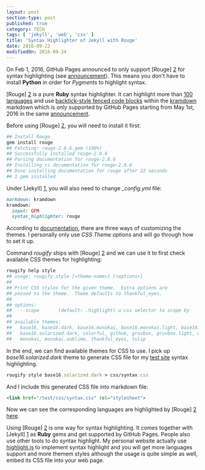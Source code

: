 ```yaml
---
layout: post
section-type: post
published: true
category: TECH
tags: [ 'jekyll', 'web', 'css' ]
title: 'Syntax Highlighter of Jekyll with Rouge'
date: 2016-09-22
modifiedOn: 2016-09-24
---
```


On Feb 1, 2016, GitHub Pages announced to only support [Rouge] [2] for syntax highlighting (see [announcement](https://github.com/blog/2100-github-pages-now-faster-and-simpler-with-jekyll-3-0)). This means you don't have to install __Python__ in order for *Pygments* to highlight syntax. 

[Rouge] [2] is a pure __Ruby__ syntax highlighter. It can highlight more than [100 languages](https://github.com/jneen/rouge/wiki/List-of-supported-languages-and-lexers) and use [backtick-style fenced code blocks](https://help.github.com/articles/creating-and-highlighting-code-blocks/) within the [kramdown](http://kramdown.gettalong.org/) markdown which is only supported by GitHub Pages starting from May 1st, 2016 in the same [announcement](https://github.com/blog/2100-github-pages-now-faster-and-simpler-with-jekyll-3-0).   

Before using [Rouge] [2], you will need to install it first:  

```ruby
## Install Rouge
gem install rouge
## Fetching: rouge-2.0.6.gem (100%)
## Successfully installed rouge-2.0.6
## Parsing documentation for rouge-2.0.6
## Installing ri documentation for rouge-2.0.6
## Done installing documentation for rouge after 22 seconds
## 1 gem installed
```  

Under [Jekyll] [1], you will also need to change *_config.yml* file:  

```ruby  
markdown: kramdown
kramdown:
  input: GFM
  syntax_highlighter: rouge
```  

According to [documentation](https://github.com/jneen/rouge#full-options), there are three ways of customizing the themes. I personally only use *CSS Theme options* and will go through how to set it up.  

Command _rougify_ ships with [Rouge] [2] and we can use it to first check available CSS themes for highlighting:  

```ruby  
rougify help style
## usage: rougify style [<theme-name>] [<options>]
## 
## Print CSS styles for the given theme.  Extra options are
## passed to the theme.  Theme defaults to thankful_eyes.
##
## options:
##   --scope       (default: .highlight) a css selector to scope by
##
## available themes:
##   base16, base16.dark, base16.monokai, base16.monokai.light, base16.solarized,
##   base16.solarized.dark, colorful, github, gruvbox, gruvbox.light, molokai, 
##   monokai, monokai.sublime, thankful_eyes, tulip
```  

In the end, we can find available themes for CSS to use. I pick up *base16.solarized.dark* theme to generate CSS file for my [test site](http://anotherpeak.org/test/) syntax highlighting.  

```ruby
rougify style base16.solarized.dark > css/syntax.css
```  

And I include this generated CSS file into markdown file:  

```html
<link href="/test/css/syntax.css" rel="stylesheet">
```

Now we can see the corresponding languages are highlighted by [Rouge] [2] [here](http://anotherpeak.org/test/jekyll/update/2016/08/27/welcome-to-jekyll.html).  

Using [Rouge] [2] is one way for syntax highlighting. It comes together with [Jekyll] [1] as __Ruby__ gems and get supported by GitHub Pages. People also use other tools to do syntax highlight. My personal website actually use [highlight.js](https://highlightjs.org/) to implement syntax highlight and you will get more languages support and more themem styles although the usage is quite simple as well, embed its CSS file into your web page.  

<br />

[1]: https://jekyllrb.com/  "Jekyll"
[2]: http://rouge.jneen.net/  "Rouge"
